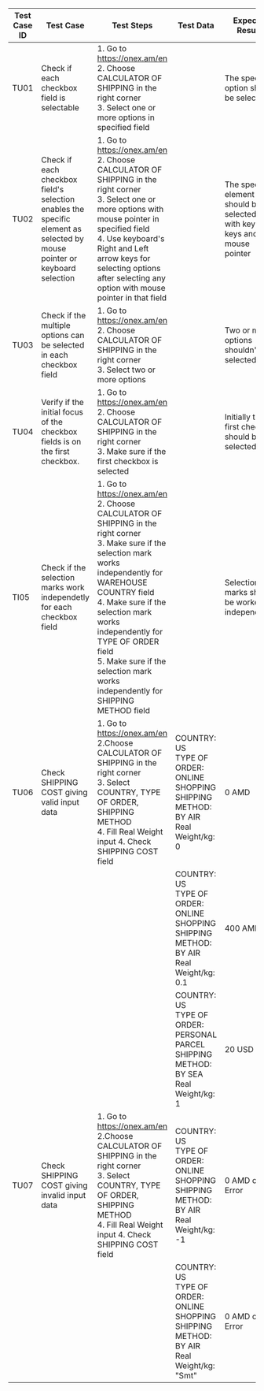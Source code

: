 | Test<br>Case<br>ID | Test Case | Test Steps | Test Data | Expected Results| Actual Results | Pass/Fail |
|------ | --- | --- | --- | --- | --- | --- |
| TU01 |  Check if each checkbox field is selectable | 1. Go to https://onex.am/en  <br> 2. Choose CALCULATOR OF SHIPPING in the right corner <br> 3. Select one or more options in specified field | | The specific option should be selected | As expected | Pass |   
| TU02 | Check if each checkbox field's selection enables the specific element as selected by mouse pointer or keyboard selection | 1. Go to https://onex.am/en  <br> 2. Choose CALCULATOR OF SHIPPING in the right corner <br> 3. Select one or more options with mouse pointer in specified field <br> 4. Use keyboard's Right and Left arrow keys for selecting options after selecting any option with mouse pointer in that field | | The specific element should be selected both with keyboard keys and mouse pointer | As expected | Pass | 
| TU03 | Check if the multiple options can be selected in each checkbox field | 1. Go to https://onex.am/en  <br> 2. Choose CALCULATOR OF SHIPPING in the right corner <br> 3. Select two or more options | | Two or more options shouldn't be selected | As expected | Pass
| TU04 | Verify if the initial focus of the checkbox fields is on the first checkbox.| 1. Go to https://onex.am/en  <br> 2. Choose CALCULATOR OF SHIPPING in the right corner <br> 3. Make sure if the first checkbox is selected | | Initially the first checkbox should be selected | As expected | Pass
| TI05 | Check if the selection marks work independetly for each checkbox field| 1. Go to https://onex.am/en  <br> 2. Choose CALCULATOR OF SHIPPING in the right corner <br> 3. Make sure if the selection mark works independently for WAREHOUSE COUNTRY field <br> 4. Make sure if the selection mark works independently for TYPE OF ORDER field <br> 5. Make sure if the selection mark works independently for SHIPPING METHOD field  | | Selection marks should be worked independently | Independency works partly, for first two US flags independency works when I go from left to right, but when I go from right to left it doesn't work, independency doesn't work for rest flags | Fail
| TU06 | Check SHIPPING COST giving valid input data |  1. Go to https://onex.am/en <br> 2.Choose CALCULATOR OF SHIPPING in the right corner <br> 3. Select COUNTRY, TYPE OF ORDER, SHIPPING METHOD <br> 4. Fill Real Weight input 4. Check SHIPPING COST field | COUNTRY: US <br> TYPE OF ORDER: ONLINE SHOPPING <br> SHIPPING METHOD: BY AIR <br> Real Weight/kg: 0 | 0 AMD | 400 AMD | Fail
|||| COUNTRY: US <br> TYPE OF ORDER: ONLINE SHOPPING <br> SHIPPING METHOD: BY AIR <br> Real Weight/kg: 0.1 | 400 AMD | 400 AMD | Pass
|||| COUNTRY: US <br> TYPE OF ORDER: PERSONAL PARCEL <br> SHIPPING METHOD: BY SEA <br> Real Weight/kg: 1 | 20 USD | 20 USD | Pass
| TU07 | Check SHIPPING COST giving invalid input data |  1. Go to https://onex.am/en <br> 2.Choose CALCULATOR OF SHIPPING in the right corner <br> 3. Select COUNTRY, TYPE OF ORDER, SHIPPING METHOD <br> 4. Fill Real Weight input 4. Check SHIPPING COST field | COUNTRY: US <br> TYPE OF ORDER: ONLINE SHOPPING <br> SHIPPING METHOD: BY AIR <br> Real Weight/kg: -1 | 0 AMD or Error | 400 AMD | Fail
|||| COUNTRY: US <br> TYPE OF ORDER: ONLINE SHOPPING <br> SHIPPING METHOD: BY AIR <br> Real Weight/kg: "Smt" | 0 AMD or Error | 400 AMD | Fail
